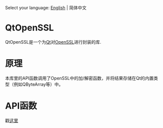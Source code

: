 Select your language: [English](https://github.com/sjc0910/QtOpenSSL/blob/main/README.md) | 简体中文  

# QtOpenSSL
QtOpenSSL是一个为[Qt](https://qt.io)对[OpenSSL](https://github.com/OpenSSL/OpenSSL)进行封装的库.  

# 原理
本库里的API函数调用了OpenSSL中的加/解密函数，并将结果存储在Qt的内置类型（例如QByteArray等）中。  

# API函数
戳[这里](https://github.com/sjc0910/QtOpenSSL/wiki)
